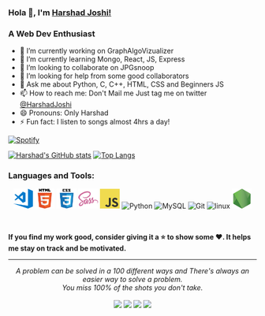 ### Hola 👋, I'm [Harshad Joshi!](https://harshadjoshi01.github.io/HarshadIntrosite/)
### A Web Dev Enthusiast

- 🔭 I’m currently working on GraphAlgoVizualizer
- 🌱 I’m currently learning Mongo, React, JS, Express
- 👯 I’m looking to collaborate on JPGsnoop
- 🤔 I’m looking for help from some good collaborators
- 💬 Ask me about Python, C, C++, HTML, CSS and Beginners JS
- 📫 How to reach me: Don't Mail me Just tag me on twitter [@HarshadJoshi](https://twitter.com/Harshad93324665)
- 😄 Pronouns: Only Harshad
- ⚡ Fun fact: I listen to songs almost 4hrs a day!


[![Spotify](https://spotifyplayer.vercel.app//api/spotify)](https://open.spotify.com/user/31yx4zlgqsmnlj3n5zdwlkxevcze)

[![Harshad's GitHub stats](https://github-readme-stats.vercel.app/api?username=Harshadjoshi01&theme=dark&show_icons=true)](https://github.com/anuraghazra/github-readme-stats)  [![Top Langs](https://github-readme-stats.vercel.app/api/top-langs/?username=Harshadjoshi01&langs_count=8&layout=compact&theme=dark)](https://github.com/anuraghazra/github-readme-stats)

### Languages and Tools:
<p align="center">
<img src="https://raw.githubusercontent.com/github/explore/80688e429a7d4ef2fca1e82350fe8e3517d3494d/topics/visual-studio-code/visual-studio-code.png" alt="VS" width="40" height="40"/>
<img src="https://raw.githubusercontent.com/github/explore/80688e429a7d4ef2fca1e82350fe8e3517d3494d/topics/html/html.png" alt="HTML" width="40" height="40"/>
<img src="https://raw.githubusercontent.com/github/explore/80688e429a7d4ef2fca1e82350fe8e3517d3494d/topics/css/css.png" alt="CSS" width="40" height="40"/>
<img src="https://raw.githubusercontent.com/github/explore/80688e429a7d4ef2fca1e82350fe8e3517d3494d/topics/sass/sass.png" alt="sass" width="40" height="40"/>
<img src="https://raw.githubusercontent.com/github/explore/80688e429a7d4ef2fca1e82350fe8e3517d3494d/topics/javascript/javascript.png" alt="JS" width="40" height="40"/>
<img title="Python" alt="Python" src="https://raw.githubusercontent.com/Thomas-George-T/Thomas-George-T/master/assets/python.svg" width="40" height="40" />
<img title="MySQL" alt="MySQL" src="https://raw.githubusercontent.com/Thomas-George-T/Thomas-George-T/master/assets/mysql.svg" width="40" height="40" />
<img title="Git" alt="Git" src="https://raw.githubusercontent.com/Thomas-George-T/Thomas-George-T/master/assets/git.svg" width="70" height="40" />
<img title="linux" alt="linux" src="https://raw.githubusercontent.com/Thomas-George-T/Thomas-George-T/master/assets/linux-tux.svg" width="40" />
<img title="Nodejs" alt="Node" src="https://raw.githubusercontent.com/github/explore/80688e429a7d4ef2fca1e82350fe8e3517d3494d/topics/nodejs/nodejs.png" height="40" width="40" />
</p>


[website]: https://harshadjoshi01.github.io/HarshadIntrosite/
[twitter]: https://twitter.com/Harshad93324665
[instagram]: https://www.instagram.com/harshadonly1/
[linkedin]: https://www.linkedin.com/in/harshad-joshi-ba6856192/
<br>
    
**If you find my work good, consider giving it a :star: to show some :heart:. It helps me stay on track and be motivated.**
<hr>

<p align="center">
   <i>A problem can be solved in a 100 different ways and There's always an easier way to solve a problem.</i>
   <br>
   <i>You miss 100% of the shots you don't take.</i>
   <br>
<br>
<a target="_blank" href="https://grcsdevelopersclub.tech/"><img src="https://img.shields.io/badge/-WEB-FF4088?style=for-the-badge&logo=Hugo&logoColor=white"></img></a>	
<a target="_blank" href="https://www.linkedin.com/in/harshad-joshi-ba6856192/"><img src="https://img.shields.io/badge/-LinkedIn-0077B5?style=for-the-badge&logo=Linkedin&logoColor=white"></img></a>
<a target="_blank" href="mailto:joshiharshad41@gmail.com"><img src="https://img.shields.io/badge/-Gmail-D14836?style=for-the-badge&logo=Gmail&logoColor=white"></img></a>
<a target="_blank" href="https://twitter.com/Harshad93324665"><img src="https://img.shields.io/badge/-Twitter-1DA1F2?style=for-the-badge&logo=Twitter&logoColor=white"></img></a>
<br>
</p>   
